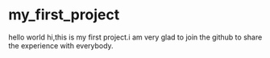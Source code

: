 # my_first_project
hello world
hi,this is my first project.i am very glad to join the github to share the experience with everybody.
